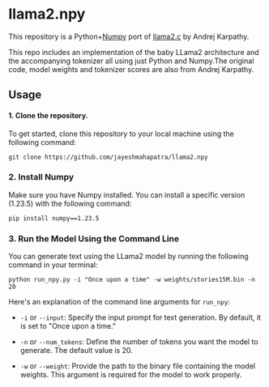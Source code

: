 # llama2.npy

This repository is a Python+[Numpy](https://numpy.org/doc/stable/index.html) port of [llama2.c](https://github.com/karpathy/llama2.c) by Andrej Karpathy.

This repo includes an implementation of the baby LLama2 architecture and the accompanying tokenizer all using just Python and Numpy.The original code, model weights and tokenizer scores are also from Andrej Karpathy.

## Usage

#### 1. Clone the repository.
To get started, clone this repository to your local machine using the following command:
```
git clone https://github.com/jayeshmahapatra/llama2.npy
```

### 2. Install Numpy
Make sure you have Numpy installed. You can install a specific version (1.23.5) with the following command:
```
pip install numpy==1.23.5
```

### 3. Run the Model Using the Command Line
You can generate text using the LLama2 model by running the following command in your terminal:
```
python run_npy.py -i "Once upon a time" -w weights/stories15M.bin -n 20
```
Here's an explanation of the command line arguments for `run_npy`:

- `-i` or `--input`: Specify the input prompt for text generation. By default, it is set to "Once upon a time."

- `-n` or `--num_tokens`: Define the number of tokens you want the model to generate. The default value is 20.

- `-w` or `--weight`: Provide the path to the binary file containing the model weights. This argument is required for the model to work properly.